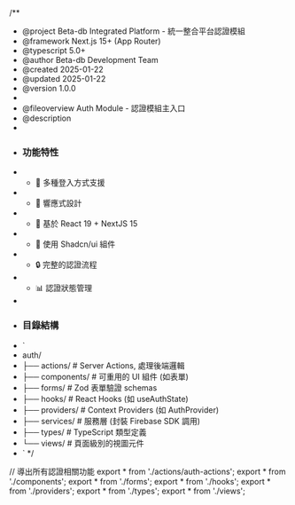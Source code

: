 /**
 * @project Beta-db Integrated Platform - 統一整合平台認證模組
 * @framework Next.js 15+ (App Router)
 * @typescript 5.0+
 * @author Beta-db Development Team
 * @created 2025-01-22
 * @updated 2025-01-22
 * @version 1.0.0
 * 
 * @fileoverview Auth Module - 認證模組主入口
 * @description
 * 
 * ### 功能特性
 * - 🔐 多種登入方式支援
 * - 📱 響應式設計
 * - 🚀 基於 React 19 + NextJS 15
 * - 🎨 使用 Shadcn/ui 組件
 * - 🔒 完整的認證流程
 * - 📊 認證狀態管理
 * 
 * ### 目錄結構
 * `
 * auth/
 * ├── actions/          # Server Actions, 處理後端邏輯
 * ├── components/       # 可重用的 UI 組件 (如表單)
 * ├── forms/            # Zod 表單驗證 schemas
 * ├── hooks/            # React Hooks (如 useAuthState)
 * ├── providers/        # Context Providers (如 AuthProvider)
 * ├── services/         # 服務層 (封裝 Firebase SDK 調用)
 * ├── types/            # TypeScript 類型定義
 * └── views/            # 頁面級別的視圖元件
 * `
 */

// 導出所有認證相關功能
export * from './actions/auth-actions';
export * from './components';
export * from './forms';
export * from './hooks';
export * from './providers';
export * from './types';
export * from './views';
